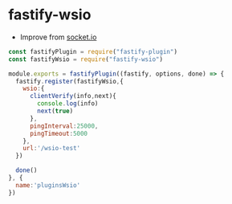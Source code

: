 # fastify-wsio

* Improve from [socket.io](https://github.com/socketio/socket.io)

```javascript
const fastifyPlugin = require("fastify-plugin")
const fastifyWsio = require("fastify-wsio")

module.exports = fastifyPlugin((fastify, options, done) => {
  fastify.register(fastifyWsio,{
    wsio:{
      clientVerify(info,next){
        console.log(info)
        next(true)
      },
      pingInterval:25000,
      pingTimeout:5000
    },
    url:'/wsio-test'
  })

  done()
}, {
  name:'pluginsWsio'
})
```